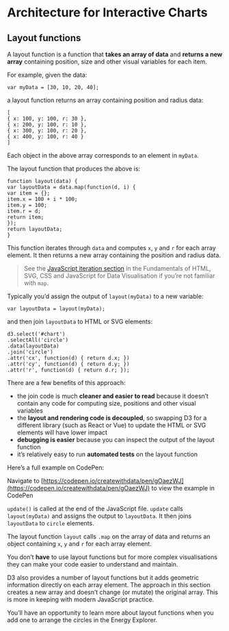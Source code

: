 # Architecture for Interactive Charts

## Layout functions

A layout function is a function that **takes an array of data** and **returns a new array** containing position, size and other visual variables for each item.

For example, given the data:

```
var myData = [30, 10, 20, 40];
```

a layout function returns an array containing position and radius data:

```
[
{ x: 100, y: 100, r: 30 },
{ x: 200, y: 100, r: 10 },
{ x: 300, y: 100, r: 20 },
{ x: 400, y: 100, r: 40 }
]
```

Each object in the above array corresponds to an element in `myData`.

The layout function that produces the above is:

```
function layout(data) {
var layoutData = data.map(function(d, i) {
var item = {};
item.x = 100 + i * 100;
item.y = 100;
item.r = d;
return item;
});
return layoutData;
}
```

This function iterates through `data` and computes `x`, `y` and `r` for each array element. It then returns a new array containing the position and radius data.

> See the [JavaScript iteration section](https://learn.createwithdata.com/books/html-svg-css-and-javascript-for-data-visualisation/sections/javascript-iteration/) in the Fundamentals of HTML, SVG, CSS and JavaScript for Data Visualisation if you’re not familiar with `map`.

Typically you’d assign the output of `layout(myData)` to a new variable:

```
var layoutData = layout(myData);
```

and then join `layoutData` to HTML or SVG elements:

```
d3.select('#chart')
.selectAll('circle')
.data(layoutData)
.join('circle')
.attr('cx', function(d) { return d.x; })
.attr('cy', function(d) { return d.y; })
.attr('r', function(d) { return d.r; });
```

There are a few benefits of this approach:

* the join code is much **cleaner and easier to read** because it doesn’t contain any code for computing size, positions and other visual variables
* the **layout and rendering code is decoupled**, so swapping D3 for a different library (such as React or Vue) to update the HTML or SVG elements will have lower impact
* **debugging is easier** because you can inspect the output of the layout function
* it’s relatively easy to run **automated tests** on the layout function

Here’s a full example on CodePen:

Navigate to [https://codepen.io/createwithdata/pen/gOaezWJ](https://codepen.io/createwithdata/pen/gOaezWJ) to view the example in CodePen

`update()` is called at the end of the JavaScript file. `update` calls `layout(myData)` and assigns the output to `layoutData`. It then joins `layoutData` to `circle` elements.

The layout function `layout` calls `.map` on the array of data and returns an object containing `x`, `y` and `r` for each array element.

You don’t **have** to use layout functions but for more complex visualisations they can make your code easier to understand and maintain.

D3 also provides a number of layout functions but it adds geometric information directly on each array element. The approach in this section creates a new array and doesn’t change (or mutate) the original array. This is more in keeping with modern JavaScript practice.

You’ll have an opportunity to learn more about layout functions when you add one to arrange the circles in the Energy Explorer.